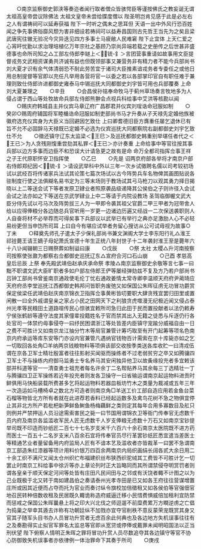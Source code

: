 <!-- { "loadSidebar": true } -->
　　○南京监察御史郭浃等奏迩者闻行取者僧众皆骇愕臣等谨按佛氏之教妄诞无谓  太祖高皇帝尝议除佛法  太祖文皇帝未尝给牒度僧以  陛圣明岂肯见感于此是必左右之人有谓祷祠可以延寿获福  陛下一时听之偶未之思耳但  天语一出中外风行恐百姓闻之争先事佛俗靡风颓为害非细设若祷祠可以益寿昌国则古先哲王当先为之矣且梁武唐宪往辙无验况今灾异迭见四方多事士马疲敝人民难窘  陛下止宜体  上天仁爱之心宵旰忧勤以求治理培植亿万年宗社之基顾乃崇尚异端若载之史册传之后世甚非盛德事也命所司知之△工部左侍郎李鐩上＜锍-釒＞言团营事重请如故事用文臣提督戎务文武相资谋勇共济诚有益也但既领部事又兼营务非有精力者不能今兵部尚书刘大夏才识有余气体清弱恐不耐此劳苦宜于诸司大臣推素谙戎务者专委任之或他日用总制提督等官即以充任凡举用各营将官一以委之若以各部掌印官自有职任难于兼理则致仕侍郎许进都御史雍泰马中锡巡抚大同都御史刘宇皆可用也兵部覆奏  上命刘大夏兼理之
　　○辛丑
　　○会昌侯孙铭奉命牧马于蓟州草场奏言牧地多为人侵占谓于西山等处牧故命兵部左侍郎熊翀会点视兵科给事中艾洪等核勘以闻
　　○赐庆府韩城县主并仪宾马章辽府广昌郡君并仪宾刘珵诰命冠服如制
　　○癸卯○赐周府辅国将军睦楯诰命冠服如制吏部尚书马才升奏从子天禄先定婚他族被徽府选充仪宾身为大臣义当回避因乞致仕  上曰卿耆德旧臣方膺重任屡乞退休已有旨不允不必固辞马天禄既已定婚不必选为仪宾巡抚大同都察院右副都御史刘宇乞致仕不允
　　○徵还镇守辽东太监梁＜王巳＞及巡抚都御史韩重别举堪任者代之＜王已＞为人贪残刚愎重尝劾其私罪＜王已＞亦计奏重  上命给事中等官往按其事兵部以边方多事而边臣不和恐误大计请急更之故有是命  命万全都司指挥佥事王祥之子王代原职怀安卫指挥使
　　○乙巳
　　○先是  诏两京府部各举将才南京户部右侍郎郑纪因＜锍-釒＞请设武举科中外以三年一次乡试徵聘名儒以司考较初场试以武经百将传诸家兵法试其论策七篇次场试以古今阵势兵车名物俾其画图贴说各驻制度行使之法俱糊名易书定为三等末场则于教场试其弓马枪刀以观其勇力择日揭晓以上二等送会试下等者发原卫肄业者照原袭品级递降其公侯伯之子则许径入会试会试之法亦如之下等送在京武学肄业上中二等请于内院设教场  圣驾临御幄文武大臣分侍先试以弓马次及阵势拔三人为一甲即令袭其祖父官爵二甲三甲者为冠带舍人给以应得俸粮分各边随总兵官听用一岁更一边诸边历遍又经战一二次保送袭职则人人自奋将材不必举荐而可得矣事下兵部议以武举已有举行之典亦足激励人心不必轻易纷更但当申饬所司耳  上曰自今有堪应试举者务留心搜访从公可试毋视为故事○丁未
　　○释奠先师孔子遣太子少保礼部尚书兼文渊阁大学士李东阳行礼△淮王祁铨薨王请王嫡子母妃萧氏宣德十年生正统八年封世子十二年袭封淮王至是薨年六十八讣闻辍朝三日赐祭葬如制谥曰康
　　○戊辰
　　○祭  太社  太稷△升河南按察司按察使张鼐为都察右佥都御史巡抚辽东△宣府合河口石山崩
　　○己酉  孝慈高皇后忌辰  上祭  奉先殿武靖伯赵承庆承命祭  孝陵△南京监察御史余敬等言七事一曰黜不职谓文武大臣旷职者多如户部左侍郎王俨等屡经弹劾兹不复及方乃若户部尚书吕钟工部尚书曾鉴南京通政使毛伦丁忧右通政姜情太常寺卿李温顺天府府尹蔺琦应天府府丞李堂巡抚江西都御史韩邦问皆职务废弛又如保国公朱晖征虏无功冒功爵赏保定侯梁任武靖伯赵庆南京锦衣卫指挥佥事黄彬皆叨要职大肆贪残宜罢归田里或置闲散一曰全外戚谓皇亲之家占小民之田网天下之利狼贪虎噬漫无纪极近闻又侵占泰州光孝等民粮田土道路喧传民心惊骇宜敕所司急归此田于民而置投献者以法仍敕寿宁侯张鹤龄等遵守法度其家僮辈投籍姓名于官而禁其出入无籍之徒悉与斥逐仍行各处官司一体禁约毋事侵夺一曰纾民困谓浙江等处皆差内臣镇守宠踰分威福自由一日之费不可胜计又如南京龙江抽分竹木等局官兼管计筹巧取至有开门起筹等项名色南京内府承运等库东安等门亦设内官兼管凡遇纳官钱物百计需索在京十库毙亦如之乞一切取回各处角□羊纳两京钱粮物料等项俱该部交收按季类送各库收贮一曰清戎伍谓在京各卫军士精壮殷富者往往影射买闻驱而操练者不过老弱贫穷之卒又如腾骧四卫军士不与操练内府御马监勇士专名养马其安闲独异他卫以故夤缘投充者多宜敕该部并科道等官一一清查勇士祖充者每名许余丁二名帮贴养马其余每三丁选精壮一丁与腾骧四卫正军操练若近年投充者则发各卫操守一曰省输运谓南京起运物料进贡时鲜俱用马快船装载所费甚多乞将起运物料若器皿板坊竹木之类量为裁减或五年三年一次造运如马槽椅卓之数北方可造者则南京角□羊送工价工部自造应用若金鱼台菜石榴等物皆北方所有者就在此进荐若香料已经起运数多及禽鸟花树不急之物俱宜停止其非北方所产若枇杷新笋鲜鱼鲥鱼杨梅藕鲜之类则定其每年合用多寡数目及舡只则例并严禁押运人员沿途需索害民之毙一曰节国用谓锦衣卫等衙门传奉官无虑数千员内府及南京各监滥收军民人匠无虑数千人岁支俸粮无虑数十万石又如南京宝钞提举司既不印造而钞纸匠二百七十七名岁支米千六百六十余石南京太医院既不进方药而医士一百五十二名岁支米八百余石宜将传奉官员尽行革罢钞纸匠悉宜遣当差医士等精通艺业者量留备用内府监局人匠有不谙本艺及滥收者亦皆裁革一曰罢不急谓南京工部造朱红漆器等项计用料价银万四百余两南京内局织画绢长阔各贰大余日用二十余工织不满尺又闻太仓州织纻布福建织丝布狭西织驼绒其工费皆不可胜计乞一切罢止时南京工科给事中徐沂等亦上章论列时正大旨略同而其所谓禁侵夺明赏罚者则谓各皇亲于顺天保定河间等处皆有庄田凡民间田与之邻或有沃饶者輙不计图之以为己业既极于北又转于南如建昌伯之奏请泰州光孝寺田是已又如各王府往往营谋增置庄所或因其近便而占夺而托为官业而奏讨纵令旗校加倍徵租又如各侯伯等官强佃官地召民转种倍数收租及民居既久輙诡称造府威逼迁移小民惜费惧威倍加租利宜防禁而惩戒之保国公朱晖曩悬上将之印大兴北伐之师逗遛不前糜费累万方瞷逆虏之亡倡为捣巢之举幸其遁去诈称有功朝廷纵不加戮亦宜夺官削秩不意反蒙荣宠既赏其身又官其子随军头目书办人员冒功升赏者无虑百余此何典也及各边地方失机误事往往有之及奏勘得实止拟官军罪名太监总等官即从宽贷或停俸或戴罪未闻明昭国法以正当刑伏望  陛下俯察人情明正朱晖之罪将冒功升赏人员尽数追夺其各边镇守等官不协心防御致失机误事者亦依律例一体治罪命下其奏于所司
　　○庚戌
